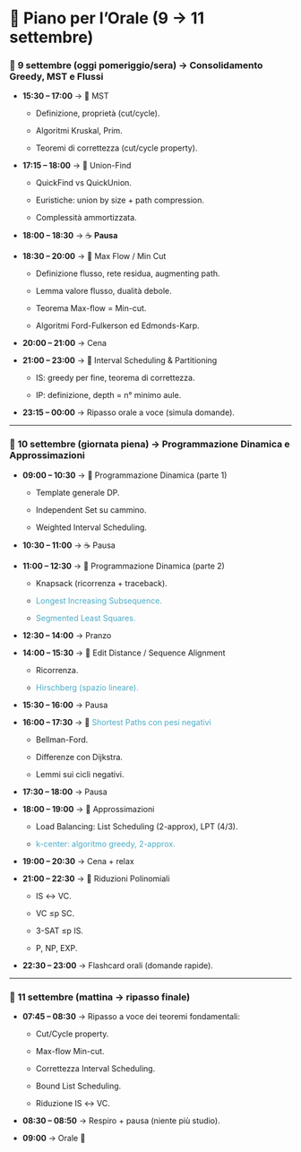# 📅 Piano per l’Orale (9 → 11 settembre)

### 🔹 **9 settembre (oggi pomeriggio/sera) → Consolidamento Greedy, MST e Flussi**

- **15:30 – 17:00** → 📌 MST
    
    - Definizione, proprietà (cut/cycle).
        
    - Algoritmi Kruskal, Prim.
        
    - Teoremi di correttezza (cut/cycle property).
        
- **17:15 – 18:00** → 📌 Union-Find
    
    - QuickFind vs QuickUnion.
        
    - Euristiche: union by size + path compression.
        
    - Complessità ammortizzata.
        
- **18:00 – 18:30** → ☕ **Pausa**
    
- **18:30 – 20:00** → 📌 Max Flow / Min Cut
    
    - Definizione flusso, rete residua, augmenting path.
        
    - Lemma valore flusso, dualità debole.
        
    - Teorema Max-flow = Min-cut.
        
    - Algoritmi Ford-Fulkerson ed Edmonds-Karp.
        
- **20:00 – 21:00** → Cena
    
- **21:00 – 23:00** → 📌 Interval Scheduling & Partitioning
    
    - IS: greedy per fine, teorema di correttezza.
        
    - IP: definizione, depth = n° minimo aule.
        
- **23:15 – 00:00** → Ripasso orale a voce (simula domande).
    

---

### 🔹 **10 settembre (giornata piena) → Programmazione Dinamica e Approssimazioni**

- **09:00 – 10:30** → 📌 Programmazione Dinamica (parte 1)
    
    - Template generale DP.
        
    - Independent Set su cammino.
        
    - Weighted Interval Scheduling.
        
- **10:30 – 11:00** → ☕ Pausa
    
- **11:00 – 12:30** → 📌 Programmazione Dinamica (parte 2)
    
    - Knapsack (ricorrenza + traceback).
        
    - <font color="#4bacc6">Longest Increasing Subsequence.</font>
        
    - <font color="#4bacc6">Segmented Least Squares.</font>
        
- **12:30 – 14:00** → Pranzo
    
- **14:00 – 15:30** → 📌 Edit Distance / Sequence Alignment
    
    - Ricorrenza.
        
    - <font color="#4bacc6">Hirschberg (spazio lineare).</font>
        
- **15:30 – 16:00** → Pausa
    
- **16:00 – 17:30** → 📌 <font color="#4bacc6">Shortest Paths con pesi negativi</font>
    
    - Bellman-Ford.
        
    - Differenze con Dijkstra.
        
    - Lemmi sui cicli negativi.
        
- **17:30 – 18:00** → Pausa
    
- **18:00 – 19:00** → 📌 Approssimazioni
    
    - Load Balancing: List Scheduling (2-approx), LPT (4/3).
        
    - <font color="#4bacc6">k-center: algoritmo greedy, 2-approx.</font>
        
- **19:00 – 20:30** → Cena + relax
    
- **21:00 – 22:30** → 📌 Riduzioni Polinomiali
    
    - IS ↔ VC.
        
    - VC ≤p SC.
        
    - 3-SAT ≤p IS.
        
    - P, NP, EXP.
        
- **22:30 – 23:00** → Flashcard orali (domande rapide).
    

---

### 🔹 **11 settembre (mattina → ripasso finale)**

- **07:45 – 08:30** → Ripasso a voce dei teoremi fondamentali:
    
    - Cut/Cycle property.
        
    - Max-flow Min-cut.
        
    - Correttezza Interval Scheduling.
        
    - Bound List Scheduling.
        
    - Riduzione IS ↔ VC.
        
- **08:30 – 08:50** → Respiro + pausa (niente più studio).
    
- **09:00** → Orale 🚀